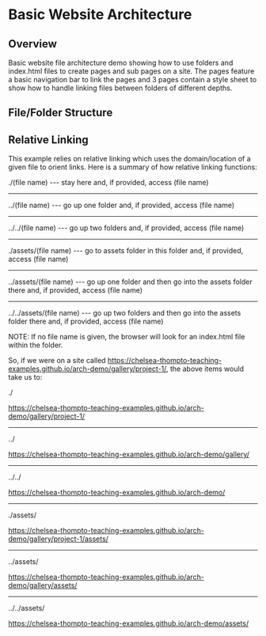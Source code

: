 # Basic Website Architecture

## Overview

Basic website file architecture demo showing how to use folders and index.html files to create pages and sub pages on a site. The pages feature a basic navigation bar to link the pages and 3 pages contain a style sheet to show how to handle linking files between folders of different depths.

## File/Folder Structure



## Relative Linking

This example relies on relative linking which uses the domain/location of a given file to orient links. Here is a summary of how relative linking functions:

./(file name) --- stay here and, if provided, access (file name)

---

../(file name) --- go up one folder and, if provided, access (file name)

---

../../(file name) --- go up two folders and, if provided, access (file name)

---

./assets/(file name) --- go to assets folder in this folder and, if provided, access (file name)

---

../assets/(file name) --- go up one folder and then go into the assets folder there and, if provided, access (file name)

---

../../assets/(file name) --- go up two folders and then go into the assets folder there and, if provided, access (file name)

NOTE: If no file name is given, the browser will look for an index.html file within the folder.

So, if we were on a site called https://chelsea-thompto-teaching-examples.github.io/arch-demo/gallery/project-1/, the above items would take us to:

./

https://chelsea-thompto-teaching-examples.github.io/arch-demo/gallery/project-1/

---

../

https://chelsea-thompto-teaching-examples.github.io/arch-demo/gallery/

---

../../

https://chelsea-thompto-teaching-examples.github.io/arch-demo/

---

./assets/

https://chelsea-thompto-teaching-examples.github.io/arch-demo/gallery/project-1/assets/

---

../assets/

https://chelsea-thompto-teaching-examples.github.io/arch-demo/gallery/assets/

---

../../assets/

https://chelsea-thompto-teaching-examples.github.io/arch-demo/assets/
